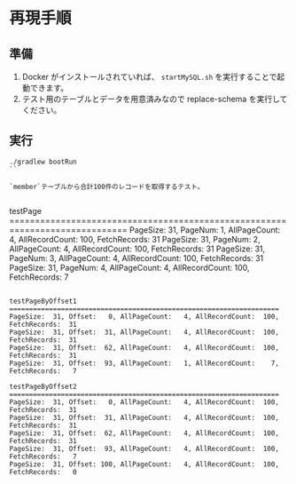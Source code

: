 # 再現手順

## 準備

1. Docker がインストールされていれば、 `startMySQL.sh` を実行することで起動できます。
2. テスト用のテーブルとデータを用意済みなので replace-schema を実行してください。

## 実行

```
./gradlew bootRun
``

`member`テーブルから合計100件のレコードを取得するテスト。


```
testPage =============================================================================
PageSize:  31, PageNum:   1, AllPageCount:   4, AllRecordCount:  100, FetchRecords:  31
PageSize:  31, PageNum:   2, AllPageCount:   4, AllRecordCount:  100, FetchRecords:  31
PageSize:  31, PageNum:   3, AllPageCount:   4, AllRecordCount:  100, FetchRecords:  31
PageSize:  31, PageNum:   4, AllPageCount:   4, AllRecordCount:  100, FetchRecords:   7
```

testPageByOffset1 ====================================================================
PageSize:  31, Offset:   0, AllPageCount:   4, AllRecordCount:  100, FetchRecords:  31
PageSize:  31, Offset:  31, AllPageCount:   4, AllRecordCount:  100, FetchRecords:  31
PageSize:  31, Offset:  62, AllPageCount:   4, AllRecordCount:  100, FetchRecords:  31
PageSize:  31, Offset:  93, AllPageCount:   1, AllRecordCount:    7, FetchRecords:   7

testPageByOffset2 ====================================================================
PageSize:  31, Offset:   0, AllPageCount:   4, AllRecordCount:  100, FetchRecords:  31
PageSize:  31, Offset:  31, AllPageCount:   4, AllRecordCount:  100, FetchRecords:  31
PageSize:  31, Offset:  62, AllPageCount:   4, AllRecordCount:  100, FetchRecords:  31
PageSize:  31, Offset:  93, AllPageCount:   4, AllRecordCount:  100, FetchRecords:   7
PageSize:  31, Offset: 100, AllPageCount:   4, AllRecordCount:  100, FetchRecords:   0
```
